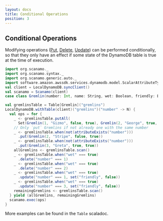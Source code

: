 ```yaml
---
layout: docs
title: Conditional Operations
position: 3
---
```


## Conditional Operations

Modifying operations ([Put](operations.html#put-and-get), [Delete](operations.html#delete), [Update](operations.html#update)) can be performed conditionally, so that they only have an effect if some state of the DynamoDB table is true at the time of execution.

```scala mdoc:silent
import org.scanamo._
import org.scanamo.syntax._
import org.scanamo.generic.auto._
import software.amazon.awssdk.services.dynamodb.model.ScalarAttributeType._
val client = LocalDynamoDB.syncClient()
val scanamo = Scanamo(client)
case class Gremlin(number: Int, name: String, wet: Boolean, friendly: Boolean)
```
```scala mdoc
val gremlinsTable = Table[Gremlin]("gremlins")
LocalDynamoDB.withTable(client)("gremlins")("number" -> N) {
  val ops = for {
    _ <- gremlinsTable.putAll(
      Set(Gremlin(1, "Gizmo", false, true), Gremlin(2, "George", true, false)))
    // Only `put` Gremlins if not already one with the same number
    _ <- gremlinsTable.when(not(attributeExists("number")))
      .put(Gremlin(2, "Stripe", false, true))
    _ <- gremlinsTable.when(not(attributeExists("number")))
      .put(Gremlin(3, "Greta", true, true))
    allGremlins <- gremlinsTable.scan()  
    _ <- gremlinsTable.when("wet" === true)
      .delete("number" === 1)
    _ <- gremlinsTable.when("wet" === true)
      .delete("number" === 2)
    _ <- gremlinsTable.when("wet" === true)
      .update("number" === 1, set("friendly", false))
    _ <- gremlinsTable.when("wet" === true)
      .update("number" === 3, set("friendly", false))
    remainingGremlins <- gremlinsTable.scan()
  } yield (allGremlins, remainingGremlins)
  scanamo.exec(ops)
}
```

More examples can be found in the `Table` scaladoc.
